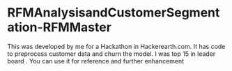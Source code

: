# RFMAnalysisandCustomerSegmentation-RFMMaster
This was developed by me for a Hackathon in Hackerearth.com. It has code to preprocess customer data and churn the model. I was top 15 in leader board . You can use it for reference and further enhancement
